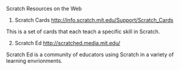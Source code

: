 Scratch Resources on the Web

1. Scratch Cards
http://info.scratch.mit.edu/Support/Scratch_Cards

This is a set of cards that each teach a specific skill in Scratch.  

2. Scratch Ed
http://scratched.media.mit.edu/

Scratch Ed is a community of educators using Scratch in a variety of learning envrionments.

